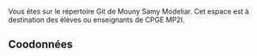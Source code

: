 Vous êtes sur le répertoire Git de Mouny Samy Modeliar. Cet espace est à destination des élèves ou enseignants de CPGE MP2I.

## Coodonnées


<!---
msamymodeliar/msamymodeliar is a ✨ special ✨ repository because its `README.md` (this file) appears on your GitHub profile.
You can click the Preview link to take a look at your changes.
--->
